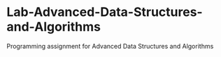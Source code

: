 # Lab-Advanced-Data-Structures-and-Algorithms
Programming assignment for Advanced Data Structures and Algorithms
